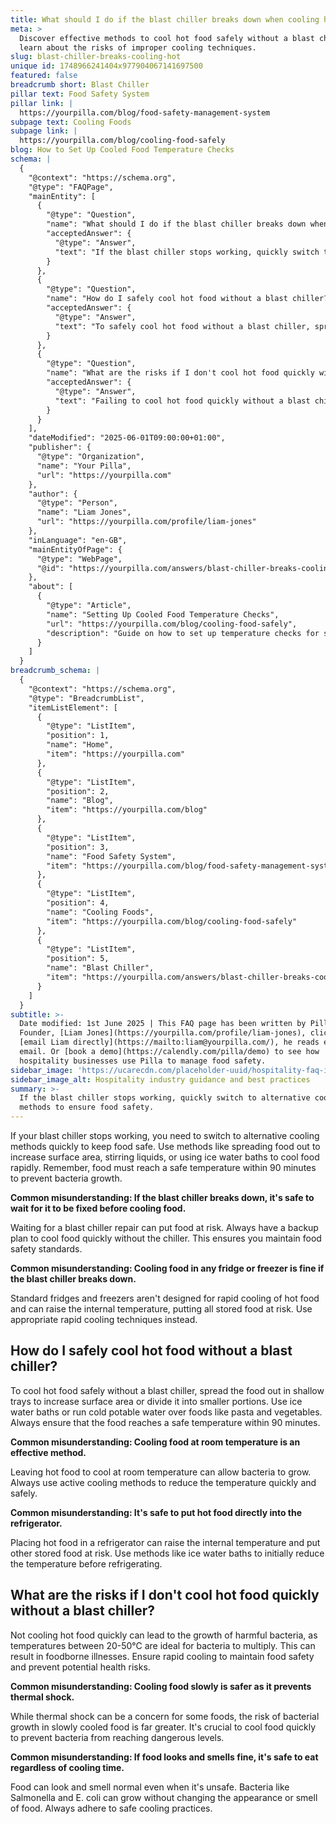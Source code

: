 ```yaml
---
title: What should I do if the blast chiller breaks down when cooling hot food?
meta: >
  Discover effective methods to cool hot food safely without a blast chiller and
  learn about the risks of improper cooling techniques.
slug: blast-chiller-breaks-cooling-hot
unique id: 1748966241404x977904067141697500
featured: false
breadcrumb short: Blast Chiller
pillar text: Food Safety System
pillar link: |
  https://yourpilla.com/blog/food-safety-management-system
subpage text: Cooling Foods
subpage link: |
  https://yourpilla.com/blog/cooling-food-safely
blog: How to Set Up Cooled Food Temperature Checks
schema: |
  {
    "@context": "https://schema.org",
    "@type": "FAQPage",
    "mainEntity": [
      {
        "@type": "Question",
        "name": "What should I do if the blast chiller breaks down when cooling hot food?",
        "acceptedAnswer": {
          "@type": "Answer",
          "text": "If the blast chiller stops working, quickly switch to alternative cooling methods to ensure food safety. Spread the food out to increase surface area, stir liquids frequently, or use ice water baths to achieve rapid cooling. It's vital that food reaches a safe temperature within 90 minutes to inhibit bacterial growth."
        }
      },
      {
        "@type": "Question",
        "name": "How do I safely cool hot food without a blast chiller?",
        "acceptedAnswer": {
          "@type": "Answer",
          "text": "To safely cool hot food without a blast chiller, spread the food across shallow trays or divide it into smaller portions. Implement ice water baths or run cold potable water over items like pasta and vegetables. Ensure the food attains a safe temperature within 90 minutes."
        }
      },
      {
        "@type": "Question",
        "name": "What are the risks if I don't cool hot food quickly without a blast chiller?",
        "acceptedAnswer": {
          "@type": "Answer",
          "text": "Failing to cool hot food quickly without a blast chiller can promote the growth of harmful bacteria, particularly in the temperature range of 20-50°C. This can lead to foodborne illnesses. Implement rapid cooling methods to maintain food safety and avoid potential health risks."
        }
      }
    ],
    "dateModified": "2025-06-01T09:00:00+01:00",
    "publisher": {
      "@type": "Organization",
      "name": "Your Pilla",
      "url": "https://yourpilla.com"
    },
    "author": {
      "@type": "Person",
      "name": "Liam Jones",
      "url": "https://yourpilla.com/profile/liam-jones"
    },
    "inLanguage": "en-GB",
    "mainEntityOfPage": {
      "@type": "WebPage",
      "@id": "https://yourpilla.com/answers/blast-chiller-breaks-cooling-hot"
    },
    "about": [
      {
        "@type": "Article",
        "name": "Setting Up Cooled Food Temperature Checks",
        "url": "https://yourpilla.com/blog/cooling-food-safely",
        "description": "Guide on how to set up temperature checks for safely cooling food, crucial for maintaining food safety standards."
      }
    ]
  }
breadcrumb_schema: |
  {
    "@context": "https://schema.org",
    "@type": "BreadcrumbList",
    "itemListElement": [
      {
        "@type": "ListItem",
        "position": 1,
        "name": "Home",
        "item": "https://yourpilla.com"
      },
      {
        "@type": "ListItem",
        "position": 2,
        "name": "Blog",
        "item": "https://yourpilla.com/blog"
      },
      {
        "@type": "ListItem",
        "position": 3,
        "name": "Food Safety System",
        "item": "https://yourpilla.com/blog/food-safety-management-system"
      },
      {
        "@type": "ListItem",
        "position": 4,
        "name": "Cooling Foods",
        "item": "https://yourpilla.com/blog/cooling-food-safely"
      },
      {
        "@type": "ListItem",
        "position": 5,
        "name": "Blast Chiller",
        "item": "https://yourpilla.com/answers/blast-chiller-breaks-cooling-hot"
      }
    ]
  }
subtitle: >-
  Date modified: 1st June 2025 | This FAQ page has been written by Pilla
  Founder, [Liam Jones](https://yourpilla.com/profile/liam-jones), click to
  [email Liam directly](https://mailto:liam@yourpilla.com/), he reads every
  email. Or [book a demo](https://calendly.com/pilla/demo) to see how
  hospitality businesses use Pilla to manage food safety.
sidebar_image: 'https://ucarecdn.com/placeholder-uuid/hospitality-faq-image.jpg'
sidebar_image_alt: Hospitality industry guidance and best practices
summary: >-
  If the blast chiller stops working, quickly switch to alternative cooling
  methods to ensure food safety.
---
```

If your blast chiller stops working, you need to switch to alternative cooling methods quickly to keep food safe. Use methods like spreading food out to increase surface area, stirring liquids, or using ice water baths to cool food rapidly. Remember, food must reach a safe temperature within 90 minutes to prevent bacteria growth.

**Common misunderstanding: If the blast chiller breaks down, it's safe to wait for it to be fixed before cooling food.**

Waiting for a blast chiller repair can put food at risk. Always have a backup plan to cool food quickly without the chiller. This ensures you maintain food safety standards.

**Common misunderstanding: Cooling food in any fridge or freezer is fine if the blast chiller breaks down.**

Standard fridges and freezers aren't designed for rapid cooling of hot food and can raise the internal temperature, putting all stored food at risk. Use appropriate rapid cooling techniques instead.

## How do I safely cool hot food without a blast chiller?

To cool hot food safely without a blast chiller, spread the food out in shallow trays to increase surface area or divide it into smaller portions. Use ice water baths or run cold potable water over foods like pasta and vegetables. Always ensure that the food reaches a safe temperature within 90 minutes.

**Common misunderstanding: Cooling food at room temperature is an effective method.**

Leaving hot food to cool at room temperature can allow bacteria to grow. Always use active cooling methods to reduce the temperature quickly and safely.

**Common misunderstanding: It's safe to put hot food directly into the refrigerator.**

Placing hot food in a refrigerator can raise the internal temperature and put other stored food at risk. Use methods like ice water baths to initially reduce the temperature before refrigerating.

## What are the risks if I don't cool hot food quickly without a blast chiller?

Not cooling hot food quickly can lead to the growth of harmful bacteria, as temperatures between 20-50°C are ideal for bacteria to multiply. This can result in foodborne illnesses. Ensure rapid cooling to maintain food safety and prevent potential health risks.

**Common misunderstanding: Cooling food slowly is safer as it prevents thermal shock.**

While thermal shock can be a concern for some foods, the risk of bacterial growth in slowly cooled food is far greater. It's crucial to cool food quickly to prevent bacteria from reaching dangerous levels.

**Common misunderstanding: If food looks and smells fine, it's safe to eat regardless of cooling time.**

Food can look and smell normal even when it's unsafe. Bacteria like Salmonella and E. coli can grow without changing the appearance or smell of food. Always adhere to safe cooling practices.
